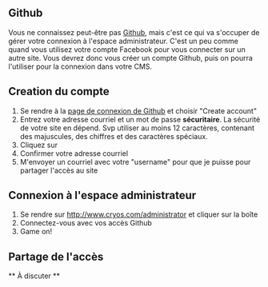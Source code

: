 ## Github

Vous ne connaissez peut-être pas [Github](https://github.com), mais c'est ce qui va s'occuper de gérer votre connexion à l'espace administrateur. C'est un peu comme quand vous utilisez votre compte Facebook pour vous connecter sur un autre site. Vous devrez donc vous créer un compte Github, puis on pourra l'utiliser pour la connexion dans votre CMS.

## Creation du compte

1. Se rendre à la [page de connexion de Github]() et choisir "Create account"
2. Entrez votre adresse courriel et un mot de passe **sécuritaire**. La sécurité de votre site en dépend. Svp utiliser au moins 12 caractères, contenant des majuscules, des chiffres et des caractères spéciaux.
3. Cliquez sur
4. Confirmer votre adresse courriel
5. M'envoyer un courriel avec votre "username" pour que je puisse pour partager l'accès au site

## Connexion à l'espace administrateur

1. Se rendre sur http://www.cryos.com/administrator et cliquer sur la boîte
2. Connectez-vous avec vos accès Github
3. Game on!

## Partage de l'accès

** À discuter **